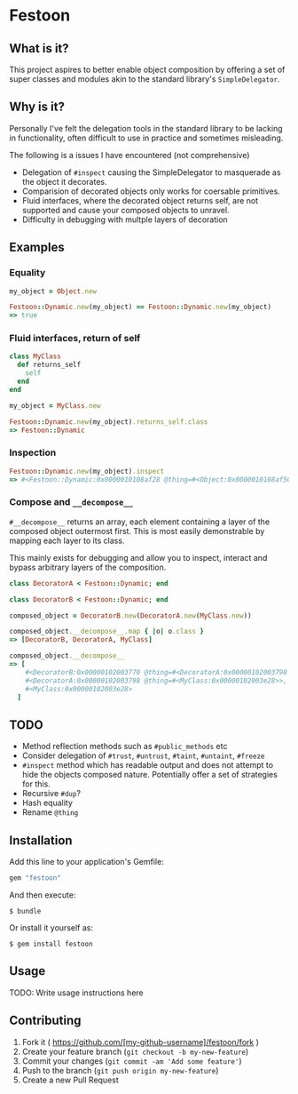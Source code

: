 # Festoon

## What is it?

This project aspires to better enable object composition by offering a set of
super classes and modules akin to the standard library's `SimpleDelegator`.

## Why is it?

Personally I've felt the delegation tools in the standard library to be lacking
in functionality, often difficult to use in practice and sometimes misleading.

The following is a issues I have encountered (not comprehensive)

* Delegation of `#inspect` causing the SimpleDelegator to masquerade as the
object it decorates.
* Comparision of decorated objects only works for coersable primitives.
* Fluid interfaces, where the decorated object returns self, are not supported
and cause your composed objects to unravel.
* Difficulty in debugging with multple layers of decoration

## Examples



### Equality

```ruby
my_object = Object.new

Festoon::Dynamic.new(my_object) == Festoon::Dynamic.new(my_object)
=> true
```

### Fluid interfaces, return of self

```ruby
class MyClass
  def returns_self
    self
  end
end

my_object = MyClass.new

Festoon::Dynamic.new(my_object).returns_self.class
=> Festoon::Dynamic
```

### Inspection

```ruby
Festoon::Dynamic.new(my_object).inspect
=> #<Festoon::Dynamic:0x0000010108af28 @thing=#<Object:0x0000010108af50>>
```

### Compose and `__decompose__`

`#__decompose__` returns an array, each element containing a layer of the
composed object outermost first. This is most easily demonstrable by mapping
each layer to its class.

This mainly exists for debugging and allow you to inspect, interact and bypass
arbitrary layers of the composition.

```ruby
class DecoratorA < Festoon::Dynamic; end

class DecoratorB < Festoon::Dynamic; end

composed_object = DecoratorB.new(DecoratorA.new(MyClass.new))

composed_object.__decompose__.map { |o| o.class }
=> [DecoratorB, DecoratorA, MyClass]

composed_object.__decompose__
=> [
    #<DecoratorB:0x00000102003770 @thing=#<DecoratorA:0x00000102003798 @thing=#<MyClass:0x00000102003e28>>>,
    #<DecoratorA:0x00000102003798 @thing=#<MyClass:0x00000102003e28>>,
    #<MyClass:0x00000102003e28>
  ]
```

## TODO

* Method reflection methods such as `#public_methods` etc
* Consider delegation of `#trust`, `#untrust`, `#taint`, `#untaint`, `#freeze`
* `#inspect` method which has readable output and does not attempt to hide the
objects composed nature. Potentially offer a set of strategies for this.
* Recursive `#dup`?
* Hash equality
* Rename `@thing`

## Installation

Add this line to your application's Gemfile:

```ruby
gem "festoon"
```

And then execute:

    $ bundle

Or install it yourself as:

    $ gem install festoon

## Usage

TODO: Write usage instructions here

## Contributing

1. Fork it ( https://github.com/[my-github-username]/festoon/fork )
2. Create your feature branch (`git checkout -b my-new-feature`)
3. Commit your changes (`git commit -am 'Add some feature'`)
4. Push to the branch (`git push origin my-new-feature`)
5. Create a new Pull Request
